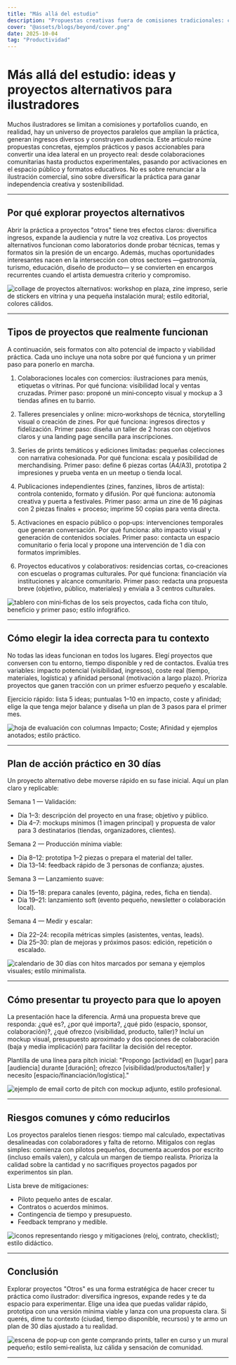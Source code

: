 ```yaml
---
title: "Más allá del estudio"
description: "Propuestas creativas fuera de comisiones tradicionales: colaboraciones, activaciones locales, productos experimentales y proyectos que amplían tu práctica."
cover: "@assets/blogs/beyond/cover.png"
date: 2025-10-04
tag: "Productividad"
---
```


# Más allá del estudio: ideas y proyectos alternativos para ilustradores

Muchos ilustradores se limitan a comisiones y portafolios cuando, en realidad, hay un universo de proyectos paralelos que amplían la práctica, generan ingresos diversos y construyen audiencia. Este artículo reúne propuestas concretas, ejemplos prácticos y pasos accionables para convertir una idea lateral en un proyecto real: desde colaboraciones comunitarias hasta productos experimentales, pasando por activaciones en el espacio público y formatos educativos. No es sobre renunciar a la ilustración comercial, sino sobre diversificar la práctica para ganar independencia creativa y sostenibilidad.

---

## Por qué explorar proyectos alternativos

Abrir la práctica a proyectos "otros" tiene tres efectos claros: diversifica ingresos, expande la audiencia y nutre la voz creativa. Los proyectos alternativos funcionan como laboratorios donde probar técnicas, temas y formatos sin la presión de un encargo. Además, muchas oportunidades interesantes nacen en la intersección con otros sectores —gastronomía, turismo, educación, diseño de producto— y se convierten en encargos recurrentes cuando el artista demuestra criterio y compromiso.

![collage de proyectos alternativos: workshop en plaza, zine impreso, serie de stickers en vitrina y una pequeña instalación mural; estilo editorial, colores cálidos.](/src/assets/blogs/beyond/1.png)

---

## Tipos de proyectos que realmente funcionan

A continuación, seis formatos con alto potencial de impacto y viabilidad práctica. Cada uno incluye una nota sobre por qué funciona y un primer paso para ponerlo en marcha.

1. Colaboraciones locales con comercios: ilustraciones para menús, etiquetas o vitrinas. Por qué funciona: visibilidad local y ventas cruzadas. Primer paso: proponé un mini‑concepto visual y mockup a 3 tiendas afines en tu barrio.

2. Talleres presenciales y online: micro‑workshops de técnica, storytelling visual o creación de zines. Por qué funciona: ingresos directos y fidelización. Primer paso: diseña un taller de 2 horas con objetivos claros y una landing page sencilla para inscripciones.

3. Series de prints temáticos y ediciones limitadas: pequeñas colecciones con narrativa cohesionada. Por qué funciona: escala y posibilidad de merchandising. Primer paso: define 6 piezas cortas (A4/A3), prototipa 2 impresiones y prueba venta en un meetup o tienda local.

4. Publicaciones independientes (zines, fanzines, libros de artista): controla contenido, formato y difusión. Por qué funciona: autonomía creativa y puerta a festivales. Primer paso: arma un zine de 16 páginas con 2 piezas finales + proceso; imprime 50 copias para venta directa.

5. Activaciones en espacio público o pop‑ups: intervenciones temporales que generan conversación. Por qué funciona: alto impacto visual y generación de contenidos sociales. Primer paso: contacta un espacio comunitario o feria local y propone una intervención de 1 día con formatos imprimibles.

6. Proyectos educativos y colaborativos: residencias cortas, co‑creaciones con escuelas o programas culturales. Por qué funciona: financiación vía instituciones y alcance comunitario. Primer paso: redacta una propuesta breve (objetivo, público, materiales) y enviala a 3 centros culturales.

![tablero con mini‑fichas de los seis proyectos, cada ficha con título, beneficio y primer paso; estilo infográfico.](/src/assets/blogs/beyond/2.png)

---

## Cómo elegir la idea correcta para tu contexto

No todas las ideas funcionan en todos los lugares. Elegí proyectos que conversen con tu entorno, tiempo disponible y red de contactos. Evalúa tres variables: impacto potencial (visibilidad, ingresos), coste real (tiempo, materiales, logística) y afinidad personal (motivación a largo plazo). Prioriza proyectos que ganen tracción con un primer esfuerzo pequeño y escalable.

Ejercicio rápido: lista 5 ideas; puntualas 1–10 en impacto, coste y afinidad; elige la que tenga mejor balance y diseña un plan de 3 pasos para el primer mes.

![ hoja de evaluación con columnas Impacto; Coste; Afinidad y ejemplos anotados; estilo práctico.](/src/assets/blogs/beyond/3.png)

---

## Plan de acción práctico en 30 días

Un proyecto alternativo debe moverse rápido en su fase inicial. Aquí un plan claro y replicable:

Semana 1 — Validación:

- Día 1–3: descripción del proyecto en una frase; objetivo y público.
- Día 4–7: mockups mínimos (1 imagen principal) y propuesta de valor para 3 destinatarios (tiendas, organizadores, clientes).

Semana 2 — Producción mínima viable:

- Día 8–12: prototipa 1–2 piezas o prepara el material del taller.
- Día 13–14: feedback rápido de 3 personas de confianza; ajustes.

Semana 3 — Lanzamiento suave:

- Día 15–18: prepara canales (evento, página, redes, ficha en tienda).
- Día 19–21: lanzamiento soft (evento pequeño, newsletter o colaboración local).

Semana 4 — Medir y escalar:

- Día 22–24: recopila métricas simples (asistentes, ventas, leads).
- Día 25–30: plan de mejoras y próximos pasos: edición, repetición o escalado.

![ calendario de 30 días con hitos marcados por semana y ejemplos visuales; estilo minimalista.](/src/assets/blogs/beyond/4.png)

---

## Cómo presentar tu proyecto para que lo apoyen

La presentación hace la diferencia. Armá una propuesta breve que responda: ¿qué es?, ¿por qué importa?, ¿qué pido (espacio, sponsor, colaboración)?, ¿qué ofrezco (visibilidad, producto, taller)? Incluí un mockup visual, presupuesto aproximado y dos opciones de colaboración (baja y media implicación) para facilitar la decisión del receptor.

Plantilla de una línea para pitch inicial: "Propongo [actividad] en [lugar] para [audiencia] durante [duración]; ofrezco [visibilidad/productos/taller] y necesito [espacio/financiación/logística]."

![ejemplo de email corto de pitch con mockup adjunto, estilo profesional.](/src/assets/blogs/beyond/5.png)

---

## Riesgos comunes y cómo reducirlos

Los proyectos paralelos tienen riesgos: tiempo mal calculado, expectativas desalineadas con colaboradores y falta de retorno. Mitigalos con reglas simples: comienza con pilotos pequeños, documenta acuerdos por escrito (incluso emails valen), y calcula un margen de tiempo realista. Prioriza la calidad sobre la cantidad y no sacrifiques proyectos pagados por experimentos sin plan.

Lista breve de mitigaciones:

- Piloto pequeño antes de escalar.
- Contratos o acuerdos mínimos.
- Contingencia de tiempo y presupuesto.
- Feedback temprano y medible.

![iconos representando riesgo y mitigaciones (reloj, contrato, checklist); estilo didáctico.](/src/assets/blogs/beyond/6.png)

---

## Conclusión

Explorar proyectos "Otros" es una forma estratégica de hacer crecer tu práctica como ilustrador: diversifica ingresos, expande redes y te da espacio para experimentar. Elige una idea que puedas validar rápido, prototipa con una versión mínima viable y lanza con una propuesta clara. Si querés, dime tu contexto (ciudad, tiempo disponible, recursos) y te armo un plan de 30 días ajustado a tu realidad.

![escena de pop‑up con gente comprando prints, taller en curso y un mural pequeño; estilo semi‑realista, luz cálida y sensación de comunidad.](/src/assets/blogs/beyond/7.png)

---
